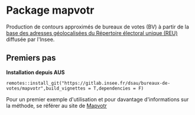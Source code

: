 # Package mapvotr


Production de contours approximés de bureaux de votes (BV) à partir de la [base des adresses géolocalisées du Répertoire électoral unique (REU)](lien) diffusée par l'Insee.


## Premiers pas 

**Installation depuis AUS**

```
remotes::install_git("https://gitlab.insee.fr/dsau/bureaux-de-votes/mapvotr",build_vignettes = T,dependencies = F)
```

Pour un premier exemple d'utilisation et pour davantage d'informations sur la méthode, se référer au site de [Mapvotr](http://dsau.gitlab-pages.insee.fr/bureaux-de-votes/mapvotr/index.html)






  
 

